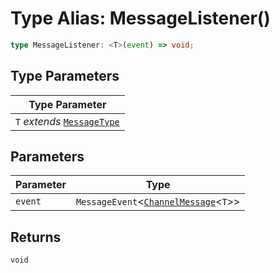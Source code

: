 # Type Alias: MessageListener()

```ts
type MessageListener: <T>(event) => void;
```

## Type Parameters

| Type Parameter |
| ------ |
| `T` *extends* [`MessageType`](../../Message.types/enumerations/MessageType.md) |

## Parameters

| Parameter | Type |
| ------ | ------ |
| `event` | `MessageEvent`<[`ChannelMessage`](../interfaces/ChannelMessage.md)<`T`\>\> |

## Returns

`void`
